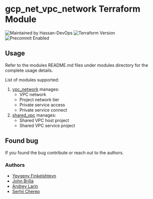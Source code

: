 # gcp_net_vpc_network Terraform Module
![Maintained by Hassan-DevOps](https://img.shields.io/badge/maintained%20by-Hassan-DevOps-blue)
![Terraform Version](https://img.shields.io/badge/tf-%3E%3D0.13.0-blue.svg)
![Precommit Enabled](https://img.shields.io/badge/precommit-enabled-blue.svg)

## Usage
Refer to the modules README.md files under modules directory for the complete usage details.

List of modules supported:
1. [vpc_network](modules/vpc_network/README.md) manages:
     - VPC network
     - Project network tier
     - Private service access
     - Private service connect
2. [shared_vpc](modules/shared_vpc/README.md) manages:
     - Shared VPC host project
     - Shared VPC service project


## Found bug
If you found the bug contribute or reach out to the authors.

### Authors
- [Yevgeny Finkelshteyn][yf]
- [John Brilla][jb]
- [Andrey Larin][al]
- [Serhii Cherep][sc]

[yf]: mailto:yevgeny.finkelshteyn@priceline.com
[al]: mailto:andrey.larin@priceline.com
[jb]: mailto:john.brilla@priceline.com
[sc]: mailto:serhii.cherep@priceline.com
